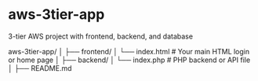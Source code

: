 # aws-3tier-app
3-tier AWS project with frontend, backend, and database

aws-3tier-app/
│
├── frontend/
│   └── index.html       # Your main HTML login or home page
│
├── backend/
│   └── index.php        # PHP backend or API file
│
├── README.md
